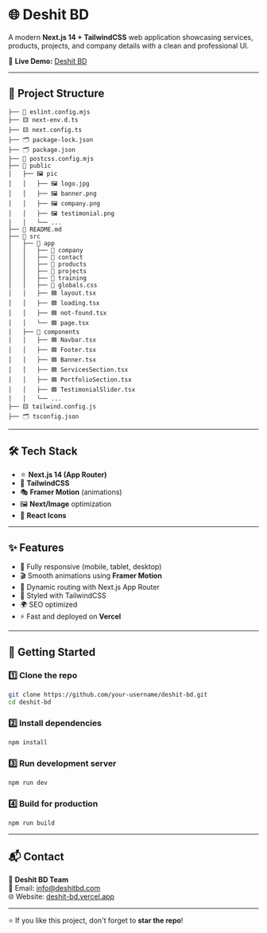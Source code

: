 # 🌐 Deshit BD

A modern **Next.js 14 + TailwindCSS** web application showcasing services, products, projects, and company details with a clean and professional UI.

🚀 **Live Demo:** [Deshit BD](https://deshit-bd.vercel.app/)

---

## 📂 Project Structure

```
├── 📄 eslint.config.mjs
├── 🟨 next-env.d.ts
├── 🟨 next.config.ts
├── 🗂️ package-lock.json
├── 🗂️ package.json
├── 📄 postcss.config.mjs
├── 📁 public
│   ├── 🖼️ pic
│   │   ├── 🖼️ logo.jpg
│   │   ├── 🖼️ banner.png
│   │   ├── 🖼️ company.png
│   │   ├── 🖼️ testimonial.png
│   │   └── ...
├── 📜 README.md
├── 📁 src
│   ├── 📁 app
│   │   ├── 📁 company
│   │   ├── 📁 contact
│   │   ├── 📁 products
│   │   ├── 📁 projects
│   │   ├── 📁 training
│   │   ├── 🎨 globals.css
│   │   ├── 🟦 layout.tsx
│   │   ├── 🟦 loading.tsx
│   │   ├── 🟦 not-found.tsx
│   │   └── 🟦 page.tsx
│   ├── 📁 components
│   │   ├── 🟦 Navbar.tsx
│   │   ├── 🟦 Footer.tsx
│   │   ├── 🟦 Banner.tsx
│   │   ├── 🟦 ServicesSection.tsx
│   │   ├── 🟦 PortfolioSection.tsx
│   │   ├── 🟦 TestimonialSlider.tsx
│   │   └── ...
├── 🟨 tailwind.config.js
├── 🗂️ tsconfig.json
```

---

## 🛠️ Tech Stack

- ⚛️ **Next.js 14 (App Router)**
- 🎨 **TailwindCSS**
- 🎭 **Framer Motion** (animations)
- 🖼 **Next/Image** optimization
- 🔗 **React Icons**

---

## ✨ Features

- 📱 Fully responsive (mobile, tablet, desktop)
- 🎬 Smooth animations using **Framer Motion**
- 📌 Dynamic routing with Next.js App Router
- 🎨 Styled with TailwindCSS
- 🌍 SEO optimized
- ⚡ Fast and deployed on **Vercel**

---

## 🚀 Getting Started

### 1️⃣ Clone the repo
```bash
git clone https://github.com/your-username/deshit-bd.git
cd deshit-bd
```

### 2️⃣ Install dependencies
```bash
npm install
```

### 3️⃣ Run development server
```bash
npm run dev
```

### 4️⃣ Build for production
```bash
npm run build
```

---

## 📬 Contact

💼 **Deshit BD Team**  
📧 Email: info@deshitbd.com  
🌐 Website: [deshit-bd.vercel.app](https://deshit-bd.vercel.app/)

---

⭐ If you like this project, don't forget to **star the repo**!
